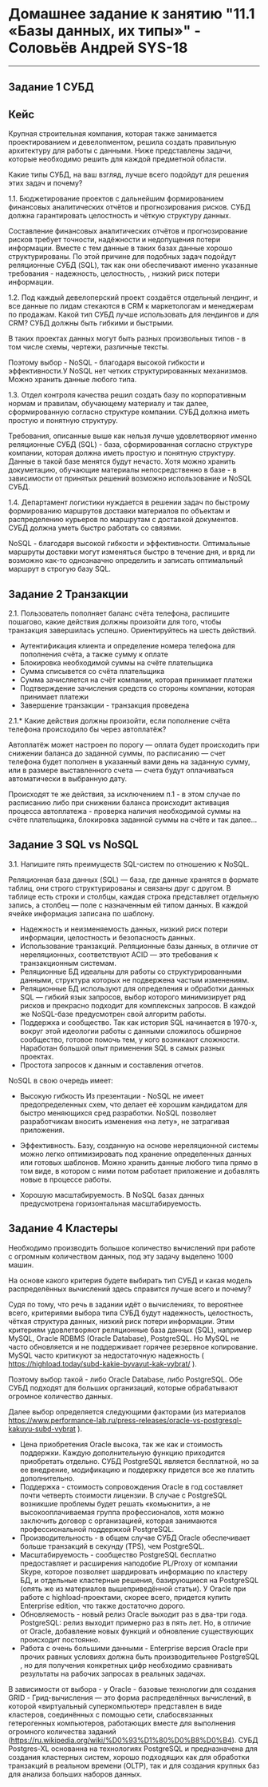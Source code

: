 # Домашнее задание к занятию "11.1 «Базы данных, их типы»" - Соловьёв Андрей SYS-18

---

## Задание 1 СУБД

## Кейс

Крупная строительная компания, которая также занимается проектированием и девелопментом, решила создать правильную архитектуру для работы с данными. Ниже представлены задачи, которые необходимо решить для каждой предметной области.

Какие типы СУБД, на ваш взгляд, лучше всего подойдут для решения этих задач и почему?

1.1. Бюджетирование проектов с дальнейшим формированием финансовых аналитических отчётов и прогнозирования рисков. СУБД должна гарантировать целостность и чёткую структуру данных.

Составление финансовых аналитических отчётов и прогнозирование рисков требует точности, надёжности и недопущения потери информации. Вместе с тем данные в таких базах данные хорошо структурированы.
По этой причине для  подобных задач  подойдут реляционные СУБД (SQL), так как они обеспечивают именно указанные требования - надежность, целостность, , низкий риск потери информации. 

1.2. Под каждый девелоперский проект создаётся отдельный лендинг, и все данные по лидам стекаются в CRM к маркетологам и менеджерам по продажам. Какой тип СУБД лучше использовать для лендингов и для CRM? СУБД должны быть гибкими и быстрыми.

В таких проектах данных могут быть разных произвольных типов - в том числе схемы, чертежи, различные тексты.

Поэтому выбор - NoSQL - благодаря высокой гибкости и эффективности.У NoSQL нет четких структурированных механизмов. Можно хранить данные любого типа.

1.3. Отдел контроля качества решил создать базу по корпоративным нормам и правилам, обучающему материалу и так далее, сформированную согласно структуре компании. СУБД должна иметь простую и понятную структуру.

Требования, описанные выше как нельзя лучше удовлетворяют именно реляционные СУБД (SQL) - база, сформированная согласно структуре компании, которая должна иметь простую и понятную структуру. Данные в такой базе менятся будут нечасто.
Хотя можно хранить докуметацию, обучающие материалы непосредственно в базе - в зависимости от принятых решений возможно использование и NoSQL СУБД.

1.4. Департамент логистики нуждается в решении задач по быстрому формированию маршрутов доставки материалов по объектам и распределению курьеров по маршрутам с доставкой документов. СУБД должна уметь быстро работать со связями.

NoSQL - благодаря высокой гибкости и эффективности. Оптимальные маршруты доставки могут изменяться быстро в течение дня, и вряд ли возможно как-то однознаачно
определить и записать оптимальный маршрут в строгую базу SQL. 

## Задание 2 Транзакции

2.1. Пользователь пополняет баланс счёта телефона, распишите пошагово, какие действия должны произойти для того, чтобы транзакция завершилась успешно. Ориентируйтесь на шесть действий.

- Аутентификация клиента и определение номера телефона для пополнения счёта, а также сумму к оплате
- Блокировка необходимой суммы на счёте плательщика 
- Сумма списывется со счёта плательщика
- Сумма зачисляется на счёт компании, которая принимает платежи
- Подтверждение зачисления средств со стороны компании, которая принимает платежи
- Завершение транзакции - транзакция проведена

2.1.* Какие действия должны произойти, если пополнение счёта телефона происходило бы через автоплатёж?

Автоплатёж может настроен по порогу — оплата будет происходить при снижении баланса до заданной суммы, по расписанию — счет телефона будет пополнен в указанный вами день на заданную сумму, или в размере выставленного счета — счета будут оплачиваться автоматически в выбранную дату.

Происходят те же действия, за исключением п.1 - в этом случае по расписанию либо при снижении баланса происходит активация процесса автоплатежа - проверка наличия необходимой суммы на счёте плательщика, блокировка заданной суммы на счёте и так далее...


## Задание 3 SQL vs NoSQL

3.1. Напишите пять преимуществ SQL-систем по отношению к NoSQL.

Реляционная база данных (SQL) — база, где данные хранятся в формате таблиц, они строго структурированы и связаны друг с другом. В таблице есть строки и столбцы, каждая строка представляет отдельную запись, а столбец — поле с назначенным ей типом данных. В каждой ячейке информация записана по шаблону.

- Надежность и неизменяемость данных, низкий риск потери информации, целостность и безопасность данных.
- Использование транзакций. Реляционные базы данных, в отличие от нереляционных, соответствуют ACID — это требования к транзакционным системам.
- Реляционные БД идеальны для работы со структурированными данными, структура которых не подвержена частым изменениям.
- Реляционные БД используют для определения и обработки данных SQL — гибкий язык запросов, выбор которого минимизирует ряд рисков и прекрасно подходит для комплексных запросов. В каждой же NoSQL-базе предусмотрен свой алгоритм работы.
- Поддержка и сообщество. Так как история SQL начинается в 1970-х, вокруг этой идеологии работы с данными сложилось обширное сообщество, готовое помочь тем, у кого возникают сложности. Наработан большой опыт применения SQL в самых разных проектах.
- Простота запросов к данным и составления отчетов.


NoSQL в свою очередь  имеет:

- Высокую гибкость
Из презентации - NoSQL не имеет предопределенных схем, что делает её хорошим кандидатом для быстро меняющихся сред разработки.
NoSQL позволяет разработчикам вносить изменения «на лету», не затрагивая приложения.

- Эффективность. Базу, созданную на основе нереляционной системы можно легко оптимизировать под хранение определенных данных или готовых шаблонов. 
Можно хранить данные любого типа прямо в том виде, в котором с ними потом работает приложение и добавлять новые в процессе работы.

- Хорошую масштабируемость. В NoSQL базах данных предусмотрена горизонтальная масштабируемость. 


## Задание 4 Кластеры

Необходимо производить большое количество вычислений при работе с огромным количеством данных, под эту задачу выделено 1000 машин.

На основе какого критерия будете выбирать тип СУБД и какая модель распределённых вычислений здесь справится лучше всего и почему?


Судя по тому, что речь в задании идёт о вычислениях, то вероятнее всего, критериями выбора типа СУБД будут надежность, целостность, чёткая структура данных, низкий риск потери информации. Этим критериям удовлетворяют реляционные база данных (SQL), например MySQL, Oracle RDBMS (Oracle Database), PostgreSQL.
Но MySQL не часто обновляется и не поддерживает горячее резервное копирование. MySQL часто критикуют за недостаточную надежность ( https://highload.today/subd-kakie-byvayut-kak-vybrat/ ).

Поэтому выбор такой - либо Oracle Database, либо PostgreSQL. Обе СУБД подходят для больших организаций, которые обрабатывают огромное количество данных.

Далее выбор определяется следующими факторами (из материалов https://www.performance-lab.ru/press-releases/oracle-vs-postgresql-kakuyu-subd-vybrat ).
- Цена приобретения Oracle высока, так же как и стоимость поддержки. Каждую дополнительную функцию приходится приобретать отдельно. СУБД PostgreSQL является бесплатной, но за ее внедрение, модификацию и поддержку придется все же платить дополнительно.
- Поддержка - стоимость сопровождения Oracle в год составляет почти четверть стоимости лицензии. В случае с PostgreSQL возникшие проблемы будет решать «комьюнити», а не высокооплачиваемая группа профессионалов, хотя можно заключить договор с организацией, которая занимаются профессиональной поддержкой PostgreSQL.
- Производительность - в общем случае СУБД Oracle обеспечивает больше транзакций в секунду (TPS), чем PostgreSQL.
- Масштабируемость - сообщество PostgreSQL бесплатно предоставляет и расширения наподобие PL/Proxy от компании Skype, которое позволяет шардировать информацию по кластеру БД, и отдельные кластерные решения, базирующиеся на PostgreSQL (опять же из материалов вышеприведённой статьи). У Oracle при работе с highload-проектами, скорее всего, придется купить Enterprise edition, что также достаточно дорого.
- Обновляемость - новый релиз Oracle выходит раз в два-три года. PostgreSQL: релиз выходит примерно раз в пять лет. Но, в отличие от Oracle, добавление новых функций и обновление существующих происходит постоянно. 
- Работа с очень большими данными - Enterprise версия Oracle при прочих равных условиях должна быть производительнее PostgreSQL , но для получения конкретных цифр необходимо сравнивать результаты на рабочих запросах в реальных задачах.

В зависимости от выбора - у Oracle - базовые технологии для создания GRID - Грид-вычисления — это форма распределённых вычислений, в которой «виртуальный суперкомпьютер» представлен в виде кластеров, соединённых с помощью сети, слабосвязанных гетерогенных компьютеров, работающих вместе для выполнения огромного количества заданий (https://ru.wikipedia.org/wiki/%D0%93%D1%80%D0%B8%D0%B4). 
СУБД Postgres-XL основанна на технологиях PostgreSQL и предназначена для создания кластерных систем, хорошо подходящих как для обработки транзакций в реальном времени (OLTP), так и для создания крупных баз для анализа больших наборов данных. 













 